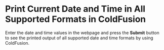 # Print Current Date and Time in All Supported Formats in ColdFusion

Enter the date and time values in the webpage and press the **Submit** button to see the printed output of all supported date and time formats by using ColdFusion. 